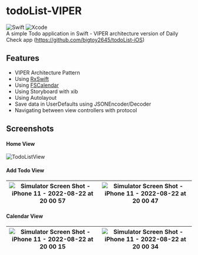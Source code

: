# todoList-VIPER
![Swift](https://img.shields.io/badge/Swift-5-orange.svg) ![Xcode](https://img.shields.io/badge/Xcode-13.4.1-blue.svg)   
A simple Todo application in Swift - VIPER architecture version of Daily Check app (https://github.com/bigtoy2645/todoList-iOS)

## Features
- VIPER Architecture Pattern
- Using [RxSwift](https://github.com/ReactiveX/RxSwift)
- Using [FSCalendar](https://github.com/WenchaoD/FSCalendar#screenshots)
- Using Storyboard with xib
- Using Autolayout
- Save data in UserDefaults using JSONEncoder/Decoder
- Navigating between view controllers with protocol

## Screenshots
#### Home View
![TodoListView](https://user-images.githubusercontent.com/7574147/185909953-47aa118b-6d86-4462-8c68-3e87c061c675.png)

#### Add Todo View
|![Simulator Screen Shot - iPhone 11 - 2022-08-22 at 20 00 57](https://user-images.githubusercontent.com/7574147/185909851-bdc8e737-7ffc-4a83-9048-43a31a8fc454.png)|![Simulator Screen Shot - iPhone 11 - 2022-08-22 at 20 00 47](https://user-images.githubusercontent.com/7574147/185909640-86347fa9-dd04-49ae-b44e-ecf070346397.png)|
|----|----|

#### Calendar View
|![Simulator Screen Shot - iPhone 11 - 2022-08-22 at 20 00 15](https://user-images.githubusercontent.com/7574147/185909247-689fe363-383e-42b7-a8b9-6b85ccb53c4f.png)|![Simulator Screen Shot - iPhone 11 - 2022-08-22 at 20 00 34](https://user-images.githubusercontent.com/7574147/185909009-e740926f-a57b-443c-84d4-d3c29a4395fd.png)|
|----|----|
